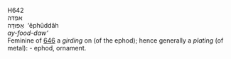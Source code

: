 <body>
  <p>H642<br>  אפדּה  <br> אֵפוּדָּה  ‎  ‘êphûddâh  <br><i>ay-food-daw‘ </i><br>Feminine of <a href="h0646.htm">646</a>  a <i>girding</i> on (of the ephod); hence generally a <i>plating</i> (of metal): - ephod, ornament.<br></p>
 </body>
